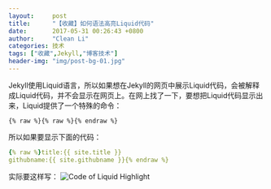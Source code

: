 ```yaml
---
layout:     post
title:      "【收藏】如何语法高亮Liquid代码"
date:       2017-05-31 00:26:43 +0800
author:     "Clean Li"
categories: 技术
tags: ["收藏",Jekyll,"博客技术"]
header-img: "img/post-bg-01.jpg"
---
```

Jekyll使用Liquid语言，所以如果想在Jekyll的网页中展示Liquid代码，会被解释成Liquid代码，并不会显示在网页上。在网上找了一下，要想把Liquid代码显示出来，Liquid提供了一个特殊的命令：

`{% raw %}{% raw %}{% endraw %}`

所以如果要显示下面的代码：

```yaml
{% raw %}title:{{ site.title }}
githubname:{{ site.githubname }}{% endraw %}
```

实际要这样写：
<img src="{{ site.baseurl }}/img/liquid_hl/liquid_raw.png" alt="Code of Liquid Highlight">
